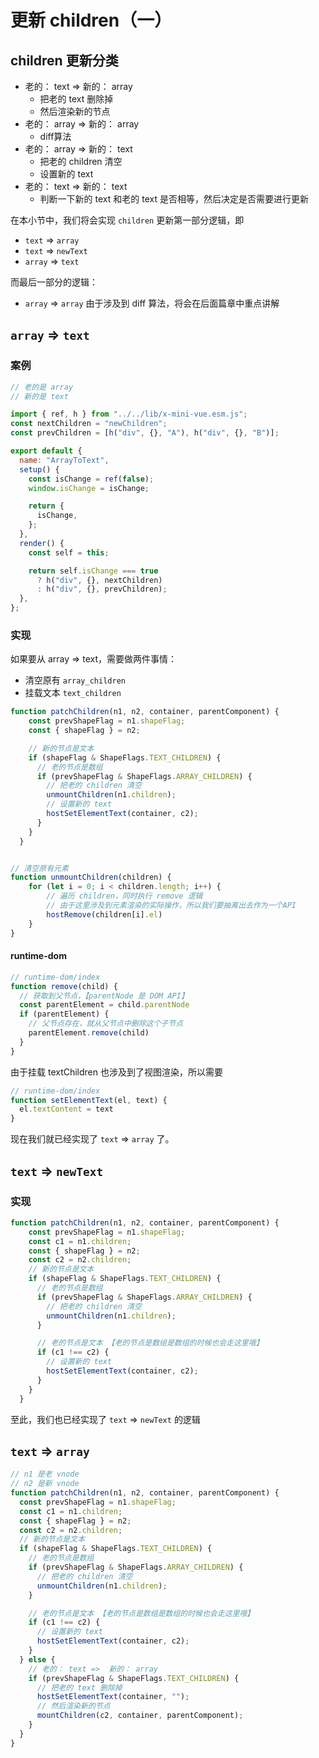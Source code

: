 # 更新 children（一）

## children 更新分类

- 老的： text =>  新的： array
  - 把老的 text 删除掉
  - 然后渲染新的节点
- 老的： array =>  新的： array
  - diff算法
- 老的： array =>  新的： text
  - 把老的 children 清空
  - 设置新的 text
- 老的： text =>  新的： text
  - 判断一下新的 text 和老的 text 是否相等，然后决定是否需要进行更新



在本小节中，我们将会实现 `children` 更新第一部分逻辑，即

- `text` => `array`
- `text` => `newText`
- `array` => `text`

而最后一部分的逻辑：

- `array` => `array` 由于涉及到 diff 算法，将会在后面篇章中重点讲解



##  `array` => `text`

### 案例

```js
// 老的是 array
// 新的是 text

import { ref, h } from "../../lib/x-mini-vue.esm.js";
const nextChildren = "newChildren";
const prevChildren = [h("div", {}, "A"), h("div", {}, "B")];

export default {
  name: "ArrayToText",
  setup() {
    const isChange = ref(false);
    window.isChange = isChange;

    return {
      isChange,
    };
  },
  render() {
    const self = this;

    return self.isChange === true
      ? h("div", {}, nextChildren)
      : h("div", {}, prevChildren);
  },
};

```





### 实现

如果要从 array => text，需要做两件事情：

- 清空原有 `array_children`
- 挂载文本 `text_children`



```ts
function patchChildren(n1, n2, container, parentComponent) {
    const prevShapeFlag = n1.shapeFlag;
    const { shapeFlag } = n2;

    // 新的节点是文本
    if (shapeFlag & ShapeFlags.TEXT_CHILDREN) {
      // 老的节点是数组
      if (prevShapeFlag & ShapeFlags.ARRAY_CHILDREN) {
        // 把老的 children 清空
        unmountChildren(n1.children);
        // 设置新的 text
        hostSetElementText(container, c2);
      }
    }
  }


// 清空原有元素
function unmountChildren(children) {
    for (let i = 0; i < children.length; i++) {
        // 遍历 children，同时执行 remove 逻辑
        // 由于这里涉及到元素渲染的实际操作，所以我们要抽离出去作为一个API
        hostRemove(children[i].el)
    }
}
```



#### runtime-dom

```ts
// runtime-dom/index
function remove(child) {
  // 获取到父节点，【parentNode 是 DOM API】
  const parentElement = child.parentNode
  if (parentElement) {
    // 父节点存在，就从父节点中删除这个子节点
    parentElement.remove(child)
  }
}
```

由于挂载 textChildren 也涉及到了视图渲染，所以需要

```ts
// runtime-dom/index
function setElementText(el, text) {
  el.textContent = text
}
```

现在我们就已经实现了 `text` => `array` 了。

##  `text` => `newText`

### 实现

```ts
function patchChildren(n1, n2, container, parentComponent) {
    const prevShapeFlag = n1.shapeFlag;
    const c1 = n1.children;
    const { shapeFlag } = n2;
    const c2 = n2.children;
    // 新的节点是文本
    if (shapeFlag & ShapeFlags.TEXT_CHILDREN) {
      // 老的节点是数组
      if (prevShapeFlag & ShapeFlags.ARRAY_CHILDREN) {
        // 把老的 children 清空
        unmountChildren(n1.children);
      }

      // 老的节点是文本 【老的节点是数组是数组的时候也会走这里哦】
      if (c1 !== c2) {
        // 设置新的 text
        hostSetElementText(container, c2);
      }
    }
  }
```



至此，我们也已经实现了 `text` => `newText` 的逻辑

## `text` => `array`

```ts
// n1 是老 vnode
// n2 是新 vnode
function patchChildren(n1, n2, container, parentComponent) {
  const prevShapeFlag = n1.shapeFlag;
  const c1 = n1.children;
  const { shapeFlag } = n2;
  const c2 = n2.children;
  // 新的节点是文本
  if (shapeFlag & ShapeFlags.TEXT_CHILDREN) {
    // 老的节点是数组
    if (prevShapeFlag & ShapeFlags.ARRAY_CHILDREN) {
      // 把老的 children 清空
      unmountChildren(n1.children);
    }

    // 老的节点是文本 【老的节点是数组是数组的时候也会走这里哦】
    if (c1 !== c2) {
      // 设置新的 text
      hostSetElementText(container, c2);
    }
  } else {
    // 老的： text =>  新的： array
    if (prevShapeFlag & ShapeFlags.TEXT_CHILDREN) {
      // 把老的 text 删除掉
      hostSetElementText(container, "");
      // 然后渲染新的节点
      mountChildren(c2, container, parentComponent);
    }
  }
}
```

